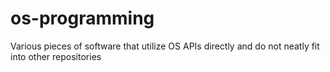 # os-programming
Various pieces of software that utilize OS APIs directly and do not neatly fit into other repositories
